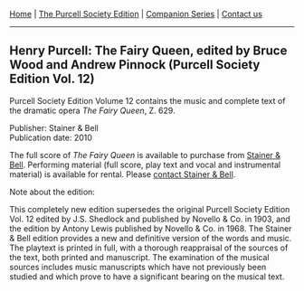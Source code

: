 [Home](/index.md)  |  [The Purcell Society Edition](/purcell-society-edition.md)  |  [Companion Series](/purcell-society-companion-series.md)  |  [Contact us](/contact-us.md)

***  

## Henry Purcell: The Fairy Queen, edited by Bruce Wood and Andrew Pinnock (Purcell Society Edition Vol. 12)  

Purcell Society Edition Volume 12 contains the music and complete text of the dramatic opera *The Fairy Queen*, Z. 629.  

Publisher: Stainer & Bell  
Publication date: 2010  

The full score of *The Fairy Queen* is available to purchase from [Stainer & Bell](https://stainer.co.uk/shop/pe12/). Performing material (full score, play text and vocal and instrumental material) is available for rental. Please [contact Stainer & Bell](http://www.stainer.co.uk/contacting.html).  
   
Note about the edition:  

This completely new edition supersedes the original Purcell Society Edition Vol. 12 edited by J.S. Shedlock and published by Novello & Co. in 1903, and the edition by Antony Lewis published by Novello & Co. in 1968. The Stainer & Bell edition provides a new and definitive version of the words and music. The playtext is printed in full, with a thorough reappraisal of the sources of the text, both printed and manuscript. The examination of the musical sources includes music manuscripts which have not previously been studied and which prove to have a significant bearing on the musical text.  

